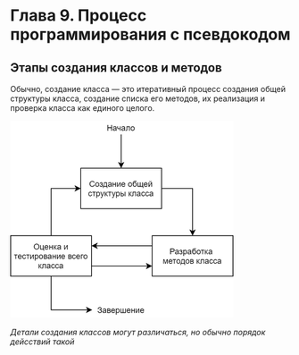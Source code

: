 # Глава 9. Процесс программирования с псевдокодом

## Этапы создания классов и методов

Обычно, создание класса — это итеративный процесс создания общей структуры класса, создание списка его методов, их реализация и проверка класса как единого целого.

![Этапы создания класса](/images/chapter_9/1_class_development_stages.png)

*Детали создания классов могут различаться, но обычно порядок дейсствий такой*
